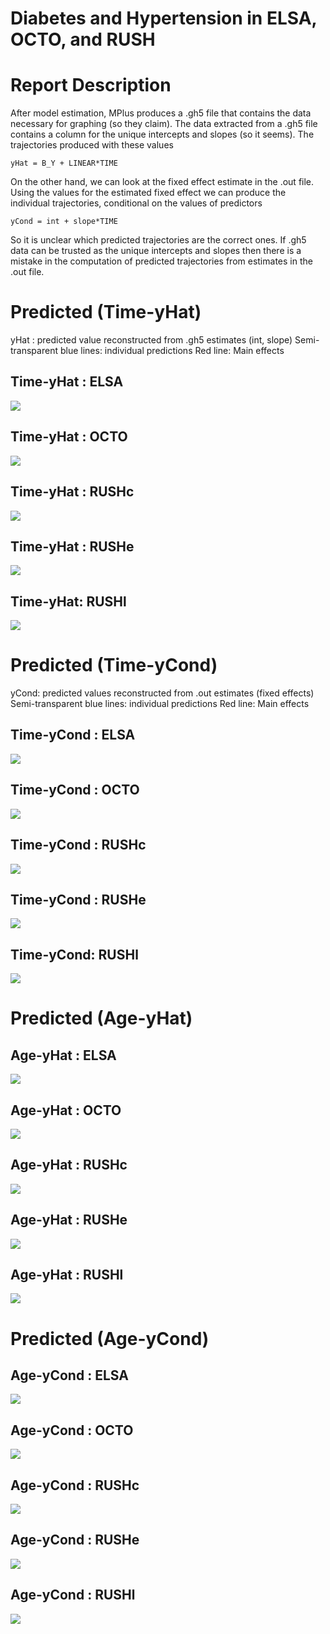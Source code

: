 # Diabetes and Hypertension in ELSA, OCTO, and RUSH


<!--  Set the working directory to the repository's base directory; this assumes the report is nested inside of only one directory.-->


<!-- Set the report-wide options, and point to the external script file. -->







 









# Report Description

After model estimation, MPlus produces a .gh5 file that contains the data necessary for graphing (so they claim). The data extracted from a .gh5 file contains a column for the unique intercepts and slopes (so it seems). The trajectories produced with these values
```
yHat = B_Y + LINEAR*TIME
``` 
On the other hand, we can look at the fixed effect estimate in the .out file. Using the values for the estimated fixed effect we can produce the individual trajectories, conditional on the values of predictors
```
yCond = int + slope*TIME
```

So it is unclear which predicted trajectories are the correct ones. If .gh5 data can be trusted as the unique intercepts and slopes then there is a mistake in the computation of predicted trajectories from estimates in the .out file.


# Predicted (Time-yHat)
yHat : predicted value reconstructed from .gh5 estimates (int, slope)
Semi-transparent blue lines: individual predictions
Red line: Main effects

## Time-yHat : ELSA  
![](yHats_vs_yCond_rmd/mTraj_ELSA_yHat-1.png) 

## Time-yHat : OCTO 
![](yHats_vs_yCond_rmd/mTraj_OCTO_yHat-1.png) 

## Time-yHat : RUSHc 
![](yHats_vs_yCond_rmd/mTraj_RUSHc_yHat-1.png) 

## Time-yHat : RUSHe 
![](yHats_vs_yCond_rmd/mTraj_RUSHe_yHat-1.png) 

## Time-yHat: RUSHl 
![](yHats_vs_yCond_rmd/mTraj_RUSHl_yHat-1.png) 


# Predicted (Time-yCond)
yCond: predicted values reconstructed from .out estimates (fixed effects)
Semi-transparent blue lines: individual predictions
Red line: Main effects

## Time-yCond : ELSA  
![](yHats_vs_yCond_rmd/mTraj_ELSA_yCond-1.png) 

## Time-yCond : OCTO 
![](yHats_vs_yCond_rmd/mTraj_OCTO_yCond-1.png) 

## Time-yCond : RUSHc 
![](yHats_vs_yCond_rmd/mTraj_RUSHc_yCond-1.png) 

## Time-yCond : RUSHe 
![](yHats_vs_yCond_rmd/mTraj_RUSHe_yCond-1.png) 

## Time-yCond: RUSHl 
![](yHats_vs_yCond_rmd/mTraj_RUSHl_yCond-1.png) 




# Predicted (Age-yHat)

##  Age-yHat : ELSA 
![](yHats_vs_yCond_rmd/mTraj_ELSA_yHat_Age-1.png) 

##  Age-yHat : OCTO 
![](yHats_vs_yCond_rmd/mTraj_OCTO_yHat_Age-1.png) 

##  Age-yHat : RUSHc 
![](yHats_vs_yCond_rmd/mTraj_RUSHc_yHat_Age-1.png) 

##  Age-yHat : RUSHe 
![](yHats_vs_yCond_rmd/mTraj_RUSHe_yHat_Age-1.png) 

##   Age-yHat : RUSHl 
![](yHats_vs_yCond_rmd/mTraj_RUSHl_yHat_Age-1.png) 



# Predicted (Age-yCond)

##  Age-yCond : ELSA 
![](yHats_vs_yCond_rmd/mTraj_ELSA_yCond_Age-1.png) 

##  Age-yCond : OCTO 
![](yHats_vs_yCond_rmd/mTraj_OCTO_yCond_Age-1.png) 

##  Age-yCond : RUSHc 
![](yHats_vs_yCond_rmd/mTraj_RUSHc_yCond_Age-1.png) 

##  Age-yCond : RUSHe 
![](yHats_vs_yCond_rmd/mTraj_RUSHe_yCond_Age-1.png) 

##   Age-yCond : RUSHl 
![](yHats_vs_yCond_rmd/mTraj_RUSHl_yCond_Age-1.png) 



</br></br> </br></br></br></br></br></br></br></br></br></br></br>

